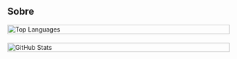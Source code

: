 ## Sobre
<div style="display: flex; justify-content: center; align-items: center; flex-wrap: wrap; gap: 20px;" >
  <img width="100%" src="https://github-readme-stats.vercel.app/api/top-langs/?username=livialop&layout=compact&title_color=783c00&text_color=af552e&bg_color=f8efd4&hide_border=true" alt="Top Languages">  
  <img width="100%" src="https://github-readme-stats.vercel.app/api?username=livialop&show_icons=true&title_color=783c00&text_color=af552e&icon_color=783c00&bg_color=f8efd4&cache_seconds=2300" alt="GitHub Stats">
</div>
